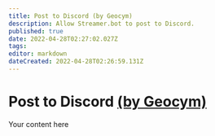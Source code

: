 ```yaml
---
title: Post to Discord (by Geocym)
description: Allow Streamer.bot to post to Discord.
published: true
date: 2022-04-28T02:27:02.027Z
tags: 
editor: markdown
dateCreated: 2022-04-28T02:26:59.131Z
---
```


# Post to Discord [(by Geocym)](https://www.twitch.tv/geocym)
Your content here